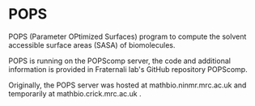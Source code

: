 # POPS
POPS (Parameter OPtimized Surfaces) program to compute the solvent accessible surface areas (SASA) of biomolecules.

POPS is running on the POPScomp server, the code and additional information is provided in Fraternali lab's GitHub repository POPScomp.

Originally, the POPS server was hosted at mathbio.ninmr.mrc.ac.uk and temporarily at mathbio.crick.mrc.ac.uk .
